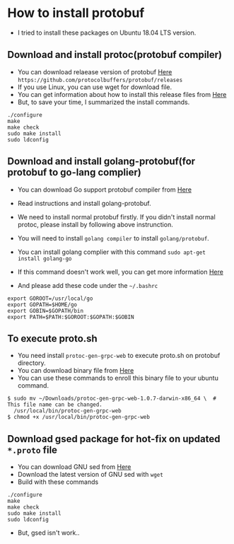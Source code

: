 # How to install protobuf
* I tried to install these packages on Ubuntu 18.04 LTS version.
## Download and install protoc(protobuf compiler)
* You can download relaease version of protobuf [Here](https://github.com/protocolbuffers/protobuf/releases) `https://github.com/protocolbuffers/protobuf/releases`
* If you use Linux, you can use wget for download file.
* You can get information about how to install this release files from [Here](https://github.com/protocolbuffers/protobuf/blob/master/src/README.md)
* But, to save your time, I summarized the install commands. 
```
./configure
make
make check
sudo make install
sudo ldconfig
```

## Download and install golang-protobuf(for protobuf to go-lang complier)
* You can download Go support protobuf compiler from [Here](https://github.com/golang/protobuf)
* Read instructions and install golang-protobuf.
* We need to install normal protobuf firstly. If you didn't install normal protoc, please install by following above instrunction.
* You will need to install `golang compiler` to install `golang/protobuf`.
* You can install golang complier with this command
```sudo apt-get install golang-go```
* If this command doesn't work well, you can get more information [Here](https://github.com/golang/go/wiki/Ubuntu)

* And please add these code under the `~/.bashrc`
```
export GOROOT=/usr/local/go
export GOPATH=$HOME/go
export GOBIN=$GOPATH/bin
export PATH=$PATH:$GOROOT:$GOPATH:$GOBIN
```

## To execute proto.sh
* You need install `protoc-gen-grpc-web` to execute proto.sh on protobuf directory.
* You can download binary file from [Here](https://github.com/grpc/grpc-web/releases)
* You can use these commands to enroll this binary file to your ubuntu command.
```
$ sudo mv ~/Downloads/protoc-gen-grpc-web-1.0.7-darwin-x86_64 \  # This file name can be changed.
  /usr/local/bin/protoc-gen-grpc-web
$ chmod +x /usr/local/bin/protoc-gen-grpc-web
```

## Download gsed package for hot-fix on updated `*.proto` file
* You can download GNU sed from [Here](http://ftp.gnu.org/gnu/sed/)
* Download the latest version of GNU sed with `wget`
* Build with these commands
```
./configure
make
make check
sudo make install
sudo ldconfig
```

* But, gsed isn't work..


